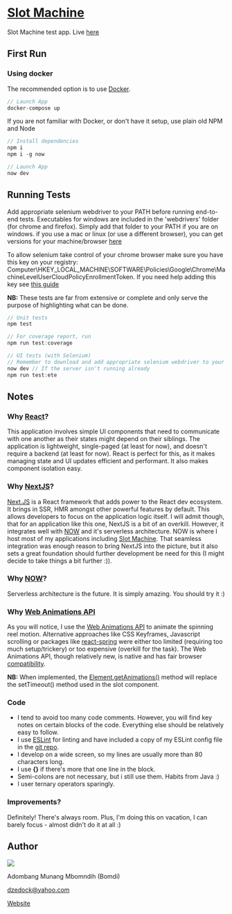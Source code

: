 # [Slot Machine](https://igame.bomdisoft.com/)

Slot Machine test app. Live [here](https://igame.bomdisoft.com/)


## First Run

### Using docker
The recommended option is to use [Docker](https://hub.docker.com/).

```javaScript
// Launch App
docker-compose up
```

If you are not familiar with Docker, or don't have it setup, use plain old NPM and Node

```javaScript
// Install dependencies
npm i
npm i -g now

// Launch App
now dev
```


## Running Tests

Add appropriate selenium webdriver to your PATH before running end-to-end tests. Executables for windows are included in the 'webdrivers' folder (for chrome and firefox). Simply add that folder to your PATH if you are on windows. if you use a mac or linux (or use a different browser), you can get versions for your machine/browser [here](https://www.npmjs.com/package/selenium-webdriver)

To allow selenium take control of your chrome browser make sure you have this key on your registry: Computer\HKEY_LOCAL_MACHINE\SOFTWARE\Policies\Google\Chrome\MachineLevelUserCloudPolicyEnrollmentToken. If you need help adding this key see [this guide](https://github.com/SeleniumHQ/selenium/issues/5966#issuecomment-398200932)

**NB:** These tests are far from extensive or complete and only serve the purpose of highlighting what can be done.

```javaScript
// Unit tests
npm test

// For coverage report, run
npm run test:coverage

// UI tests (with Selenium)
// Remember to download and add appropriate selenium webdriver to your PATH.
now dev // If the server isn't running already
npm run test:ete

```


## Notes

### Why [React](https://reactjs.org/)?

This application involves simple UI components that need to communicate with one another as their states might depend on their siblings. The application is lightweight, single-paged (at least for now), and doesn't require a backend (at least for now). React is perfect for this, as it makes managing state and UI updates efficient and performant. It also makes component isolation easy.

### Why [NextJS](https://nextjs.org/)?

[Next.JS](https://nextjs.org/) is a React framework that adds power to the React dev ecosystem. It brings in SSR, HMR amongst other powerful features by default. This allows developers to focus on the application logic itself. I will admit though, that for an application like this one, NextJS is a bit of an overkill. However, it integrates well with [NOW](https://zeit.co/home) and it's serverless architecture. NOW is where I host most of my applications including [Slot Machine](https://igame.bomdisoft.com/). That seamless integration was enough reason to bring NextJS into the picture, but it also sets a great foundation should further development be need for this (I might decide to take things a bit further :)).

### Why [NOW](https://zeit.co/home)?

Serverless architecture is the future. It is simply amazing. You should try it :)

### Why [Web Animations API](https://developer.mozilla.org/en-US/docs/Web/API/Web_Animations_API)

As you will notice, I use the [Web Animations API](https://developer.mozilla.org/en-US/docs/Web/API/Web_Animations_API) to animate the spinning reel motion. Alternative approaches like CSS Keyframes, Javascript scrolling or packages like [react-spring](https://www.react-spring.io/) were either too limited (requiring too much setup/trickery) or too expensive (overkill for the task). The Web Animations API, though relatively new, is native and has fair browser [compatibility](https://developer.mozilla.org/en-US/docs/Web/API/Element/animate).

**NB:** When implemented, the [Element.getAnimations()](https://developer.mozilla.org/en-US/docs/Web/API/Element/getAnimations) method will replace the setTimeout() method used in the slot component.

### Code

* I tend to avoid too many code comments. However, you will find key notes on certain blocks of the code. Everything else should be relatively easy to follow.
* I use [ESLint](https://eslint.org/) for linting and have included a copy of my ESLint config file in the [git repo](https://github.com/BomdiZane/slot-machine).
* I develop on a wide screen, so my lines are usually more than 80 characters long.
* I use **{}** if there's more that one line in the block.
* Semi-colons are not necessary, but i still use them. Habits from Java :)
* I user ternary operators sparingly.

### Improvements?

Definitely! There's always room. Plus, I'm doing this on vacation, I can barely focus - almost didn't do it at all :)


## Author

![](https://firebasestorage.googleapis.com/v0/b/editorjs-react-renderer.appspot.com/o/Bomdi%202.jpg?alt=media&token=323c4b3e-8542-4031-9660-74280a8cfefc)

Adombang Munang Mbomndih (Bomdi)

<dzedock@yahoo.com>

[Website](https://bomdisoft.com)
